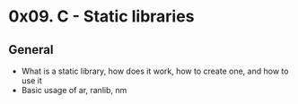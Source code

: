 # 0x09. C - Static libraries
## General
* What is a static library, how does it work, how to create one, and how to use it
* Basic usage of ar, ranlib, nm
